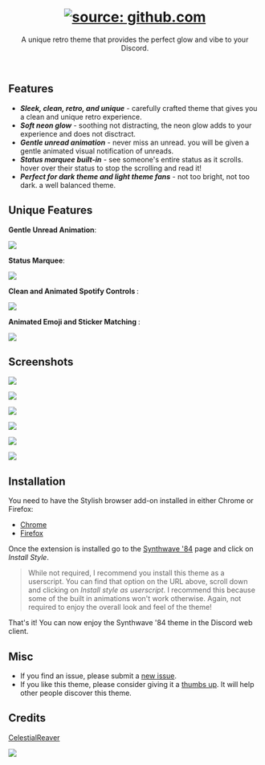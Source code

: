 <h1 align="center"><a href="https://github.com/CelestialReaver/BetterDiscord/blob/main/themes/Synthwave84/assets/SynthwaveIntro-BetterDiscord.gif"><img src="https://github.com/CelestialReaver/BetterDiscord/blob/main/themes/Synthwave84/assets/SynthwaveIntro-BetterDiscord.gif" title="source: github.com" /></a></h1>
<p align="center">A unique retro theme that provides the perfect glow and vibe to your Discord.</p>

</br>

## Features
* _**Sleek, clean, retro, and unique**_ - carefully crafted theme that gives you a clean and unique retro experience. 
* _**Soft neon glow**_ - soothing not distracting, the neon glow adds to your experience and does not disctract.
* _**Gentle unread animation**_ - never miss an unread. you will be given a gentle animated visual notification of unreads.
* _**Status marquee built-in**_ - see someone's entire status as it scrolls. hover over their status to stop the scrolling and read it! 
* _**Perfect for dark theme and light theme fans**_ - not too bright, not too dark. a well balanced theme.

## Unique Features
<p align="left"><b>Gentle Unread Animation</b>:</p>

![](https://github.com/CelestialReaver/BetterDiscord/blob/main/themes/Synthwave84/assets/heartbeatUnread.gif)

<p align="left"><b>Status Marquee</b>:</p>

![](https://github.com/CelestialReaver/BetterDiscord/blob/main/themes/Synthwave84/assets/MarqueeStatus.gif)

<p align="left"><b>Clean and Animated Spotify Controls </b>:</p>

![](https://github.com/CelestialReaver/BetterDiscord/blob/main/themes/Synthwave84/assets/SpotifyControls.gif)

<p align="left"><b>Animated Emoji and Sticker Matching </b>:</p>

![](https://github.com/CelestialReaver/BetterDiscord/blob/main/themes/Synthwave84/assets/InteractiveMatching.gif)

## Screenshots
![](https://github.com/CelestialReaver/BetterDiscord/blob/main/themes/Synthwave84/assets/synthwaveCoverGif.gif)

![](https://github.com/CelestialReaver/BetterDiscord/blob/main/themes/Synthwave84/assets/Synthwave-Preview1.png)

![](https://github.com/CelestialReaver/BetterDiscord/blob/main/themes/Synthwave84/assets/Synthwave-Preview2.png)

![](https://github.com/CelestialReaver/BetterDiscord/blob/main/themes/Synthwave84/assets/Synthwave-Preview3.png)

![](https://github.com/CelestialReaver/BetterDiscord/blob/main/themes/Synthwave84/assets/Synthwave-Preview4.png)

![](https://github.com/CelestialReaver/BetterDiscord/blob/main/themes/Synthwave84/assets/Synthwave-Preview5.png)

## Installation
You need to have the Stylish browser add-on installed in either Chrome or Firefox:
* <a href="https://chrome.google.com/webstore/detail/stylish-custom-themes-for/fjnbnpbmkenffdnngjfgmeleoegfcffe">Chrome</a>
* <a href="https://addons.mozilla.org/en-US/firefox/addon/stylish/">Firefox</a>

Once the extension is installed go to the <a href="https://userstyles.org/styles/245597/synthwave-84">Synthwave '84</a> page and click on _Install Style_.

>While not required, I recommend you install this theme as a userscript. You can find that option on the URL above, scroll down and clicking on _Install style as userscript_. I recommend this because some of the built in animations won't work otherwise. Again, not required to enjoy the overall look and feel of the theme!

That's it! You can now enjoy the Synthwave '84 theme in the Discord web client.
## Misc
* If you find an issue, please submit a <a href="https://github.com/CelestialReaver/Synthwave84-DiscordWeb/issues?q=is%3Aissue+is%3Aopen+sort%3Aupdated-desc">new issue</a>.
* If you like this theme, please consider giving it a <a href="https://userstyles.org/styles/245597/synthwave-84">thumbs up</a>. It will help other people discover this theme.

## Credits
<a href="https://github.com/CelestialReaver">CelestialReaver</a>

![](https://i.imgur.com/MA2fwa2.png)
